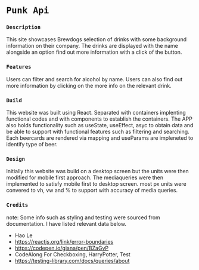 # `Punk Api`

### `Description`

​This site showcases Brewdogs selection of drinks with some background information on their company. The drinks are displayed with the name alongside an option find out more information with a click of the button.

### `Features`

​Users can filter and search for alcohol by name.
Users can also find out more information by clicking on the more info on the relevant drink.


### `Build`

​This website was built using React. Separated with containers implenting functional codes and with components to establish the containers. The APP also holds functionality such as useState, useEffect, asyc to obtain data and be able to support with functional features such as filtering and searching.
Each beercards are rendered via mapping and useParams are impleneted to identify type of beer.



### `Design`


Initially this website was build on a desktop screen but the units were then modified for mobile first approach. The mediaqueries were then implemented to satisfy mobile first to desktop screen.
most px units were convered to vh, vw and % to support with accuracy of media queries.

### `Credits`

note: Some info such as styling and testing were sourced from documentation. I have listed relevant data below.

- Hao Le
- https://reactjs.org/link/error-boundaries
- https://codepen.io/giana/pen/BZaGyP
- CodeAlong For Checkboxing, HarryPotter, Test
- https://testing-library.com/docs/queries/about
